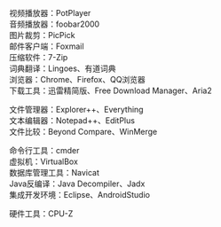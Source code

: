 视频播放器：PotPlayer  
音频播放器：foobar2000  
图片裁剪：PicPick  
邮件客户端：Foxmail  
压缩软件：7-Zip  
词典翻译：Lingoes、有道词典  
浏览器：Chrome、Firefox、QQ浏览器  
下载工具：迅雷精简版、Free Download Manager、Aria2  

文件管理器：Explorer++、Everything  
文本编辑器：Notepad++、EditPlus  
文件比较：Beyond Compare、WinMerge

命令行工具：cmder  
虚拟机：VirtualBox  
数据库管理工具：Navicat  
Java反编译：Java Decompiler、Jadx  
集成开发环境：Eclipse、AndroidStudio  

硬件工具：CPU-Z  
